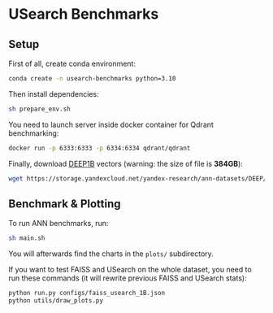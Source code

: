 # USearch Benchmarks

## Setup

First of all, create conda environment:

```sh
conda create -n usearch-benchmarks python=3.10
```

Then install dependencies:
```sh
sh prepare_env.sh
```

You need to launch server inside docker container for Qdrant benchmarking:

```sh
docker run -p 6333:6333 -p 6334:6334 qdrant/qdrant
```

Finally, download [DEEP1B](https://research.yandex.com/blog/benchmarks-for-billion-scale-similarity-search) vectors (warning: the size of file is __384GB__):

```sh
wget https://storage.yandexcloud.net/yandex-research/ann-datasets/DEEP/base.1B.fbin -P data
```

## Benchmark & Plotting

To run ANN benchmarks, run:

```sh
sh main.sh
```

You will afterwards find the charts in the `plots/` subdirectory.

If you want to test FAISS and USearch on the whole dataset, you need to run these commands (it will rewrite previous FAISS and USearch stats):

```sh
python run.py configs/faiss_usearch_1B.json
python utils/draw_plots.py
```
